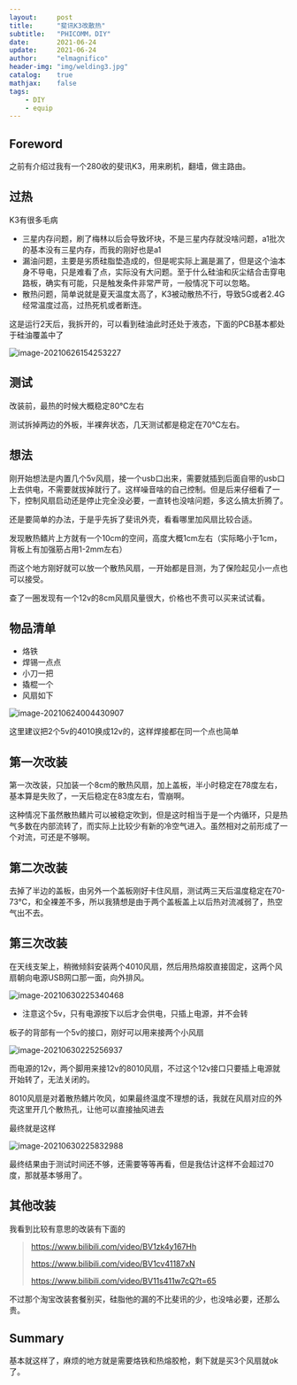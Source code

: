 ```yaml
---
layout:     post
title:      "斐讯K3改散热"
subtitle:   "PHICOMM，DIY"
date:       2021-06-24
update:     2021-06-24
author:     "elmagnifico"
header-img: "img/welding3.jpg"
catalog:    true
mathjax:    false
tags:
    - DIY
    - equip
---
```


## Foreword

之前有介绍过我有一个280收的斐讯K3，用来刷机，翻墙，做主路由。



## 过热

K3有很多毛病

- 三星内存问题，刷了梅林以后会导致坏块，不是三星内存就没啥问题，a1批次的基本没有三星内存，而我的刚好也是a1
- 漏油问题，主要是劣质硅脂垫造成的，但是呢实际上漏是漏了，但是这个油本身不导电，只是难看了点，实际没有大问题。至于什么硅油和灰尘结合击穿电路板，确实有可能，只是触发条件非常严苛，一般情况下可以忽略。
- 散热问题，简单说就是夏天温度太高了，K3被动散热不行，导致5G或者2.4G经常温度过高，过热死机或者断连。



这是运行2天后，我拆开的，可以看到硅油此时还处于液态，下面的PCB基本都处于硅油覆盖中了

![image-20210626154253227](https://i.loli.net/2021/06/26/2HFZC1xzyUKJ6AL.png)



## 测试

改装前，最热的时候大概稳定80℃左右

测试拆掉两边的外板，半裸奔状态，几天测试都是稳定在70℃左右。



## 想法

刚开始想法是内置几个5v风扇，接一个usb口出来，需要就插到后面自带的usb口上去供电，不需要就拔掉就行了。这样噪音啥的自己控制。但是后来仔细看了一下，控制风扇启动还是停止完全没必要，一直转也没啥问题，多这么搞太折腾了。

还是要简单的办法，于是乎先拆了斐讯外壳，看看哪里加风扇比较合适。

发现散热鳍片上方就有一个10cm的空间，高度大概1cm左右（实际略小于1cm，背板上有加强筋占用1-2mm左右）

而这个地方刚好就可以放一个散热风扇，一开始都是目测，为了保险起见小一点也可以接受。

查了一圈发现有一个12v的8cm风扇风量很大，价格也不贵可以买来试试看。



## 物品清单

- 烙铁
- 焊锡一点点
- 小刀一把
- 撬棍一个
- 风扇如下

![image-20210624004430907](https://i.loli.net/2021/06/24/jnUXfRwSuxH8zIg.png)

这里建议把2个5v的4010换成12v的，这样焊接都在同一个点也简单



## 第一次改装

第一次改装，只加装一个8cm的散热风扇，加上盖板，半小时稳定在78度左右，基本算是失败了，一天后稳定在83度左右，雪崩啊。

这种情况下虽然散热鳍片可以被稳定吹到，但是这时相当于是一个内循环，只是热气多数在内部流转了，而实际上比较少有新的冷空气进入。虽然相对之前形成了一个对流，可还是不够啊。



## 第二次改装

去掉了半边的盖板，由另外一个盖板刚好卡住风扇，测试两三天后温度稳定在70-73℃，和全裸差不多，所以我猜想是由于两个盖板盖上以后热对流减弱了，热空气出不去。



## 第三次改装

在天线支架上，稍微倾斜安装两个4010风扇，然后用热熔胶直接固定，这两个风扇朝向电源USB网口那一面，向外排风。

![image-20210630225340468](https://i.loli.net/2021/06/30/LQVpUDTdnzBG6Ri.png)



- 注意这个5v，只有电源按下以后才会供电，只插上电源，并不会转

板子的背部有一个5v的接口，刚好可以用来接两个小风扇

![image-20210630225256937](https://i.loli.net/2021/06/30/cKedFIJbAnOWB1s.png)

而电源的12v，两个脚用来接12v的8010风扇，不过这个12v接口只要插上电源就开始转了，无法关闭的。

8010风扇是对着散热鳍片吹风，如果最终温度不理想的话，我就在风扇对应的外壳这里开几个散热孔，让他可以直接抽风进去

最终就是这样

![image-20210630225832988](https://i.loli.net/2021/06/30/UcabyDt1qXk3Tl5.png)



最终结果由于测试时间还不够，还需要等等再看，但是我估计这样不会超过70度，那就基本够用了。



## 其他改装

我看到比较有意思的改装有下面的

>https://www.bilibili.com/video/BV1zk4y167Hh
>
>https://www.bilibili.com/video/BV1cv41187xN
>
>https://www.bilibili.com/video/BV11s411w7cQ?t=65

不过那个淘宝改装套餐别买，硅脂他的漏的不比斐讯的少，也没啥必要，还那么贵。



## Summary

基本就这样了，麻烦的地方就是需要烙铁和热熔胶枪，剩下就是买3个风扇就ok了。